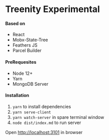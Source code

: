 # Treenity Experimental


#### Based on
* React
* Mobx-State-Tree
* Feathers JS
* Parcel Builder

#### PreRequesites
* Node 12+
* Yarn
* MongoDB Server

#### Installation
1. `yarn` to install dependencies
1. `yarn serve-client`
1. `yarn watch-server` in spare terminal window
1. `node dist/index.md` to run server

Open <http://localhost:3101> in browser
